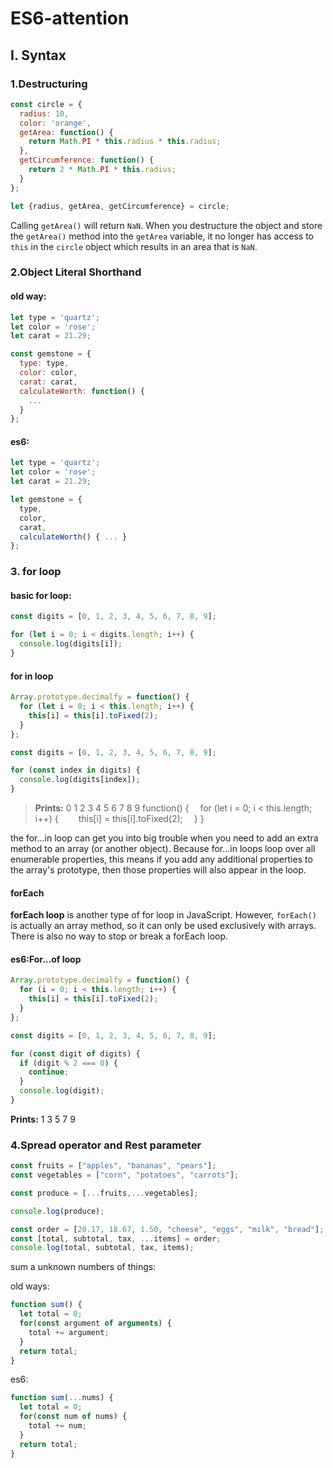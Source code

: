 # ES6-attention

## I. Syntax

### 1.Destructuring

```javascript
const circle = {
  radius: 10,
  color: 'orange',
  getArea: function() {
    return Math.PI * this.radius * this.radius;
  },
  getCircumference: function() {
    return 2 * Math.PI * this.radius;
  }
};

let {radius, getArea, getCircumference} = circle;
```

 Calling `getArea()` will return `NaN`. When you destructure the object and store the `getArea()` method into the `getArea` variable, it no longer has access to `this` in the `circle` object which results in an area that is `NaN`.



### 2.Object Literal Shorthand

#### old way:

```javascript
let type = 'quartz';
let color = 'rose';
let carat = 21.29;

const gemstone = {
  type: type,
  color: color,
  carat: carat,
  calculateWorth: function() {
  	...   
  }
};
```

#### es6:

```javascript
let type = 'quartz';
let color = 'rose';
let carat = 21.29;

let gemstone = {
  type,
  color,
  carat,
  calculateWorth() { ... }
};
```



### 3. for loop

#### basic for loop:

```javascript
const digits = [0, 1, 2, 3, 4, 5, 6, 7, 8, 9];

for (let i = 0; i < digits.length; i++) {
  console.log(digits[i]);
}
```

#### for in loop

```javascript
Array.prototype.decimalfy = function() {
  for (let i = 0; i < this.length; i++) {
    this[i] = this[i].toFixed(2);
  }
};

const digits = [0, 1, 2, 3, 4, 5, 6, 7, 8, 9];

for (const index in digits) {
  console.log(digits[index]);
}
```

> **Prints:**
> 0
> 1
> 2
> 3
> 4
> 5
> 6
> 7
> 8
> 9
> function() {
>  for (let i = 0; i < this.length; i++) {
>   this[i] = this[i].toFixed(2);
>  }
> }

the for...in loop can get you into big trouble when you need to add an extra method to an array (or another object). Because for...in loops loop over all enumerable properties, this means if you add any additional properties to the array's prototype, then those properties will also appear in the loop.

#### forEach

**forEach loop** is another type of for loop in JavaScript. However, `forEach()` is actually an array method, so it can only be used exclusively with arrays. There is also no way to stop or break a forEach loop.



#### es6:For...of loop

```javascript
Array.prototype.decimalfy = function() {
  for (i = 0; i < this.length; i++) {
    this[i] = this[i].toFixed(2);
  }
};

const digits = [0, 1, 2, 3, 4, 5, 6, 7, 8, 9];

for (const digit of digits) {
  if (digit % 2 === 0) {
    continue;
  }
  console.log(digit);
}
```

**Prints:**
1
3
5
7
9



### 4.Spread operator and Rest parameter

```javascript
const fruits = ["apples", "bananas", "pears"];
const vegetables = ["corn", "potatoes", "carrots"];

const produce = [...fruits,...vegetables];

console.log(produce);
```

```javascript
const order = [20.17, 18.67, 1.50, "cheese", "eggs", "milk", "bread"];
const [total, subtotal, tax, ...items] = order;
console.log(total, subtotal, tax, items);
```

sum a unknown numbers of things:

old ways:

```javascript
function sum() {
  let total = 0;  
  for(const argument of arguments) {
    total += argument;
  }
  return total;
}
```

es6:

```javascript
function sum(...nums) {
  let total = 0;  
  for(const num of nums) {
    total += num;
  }
  return total;
}
```

